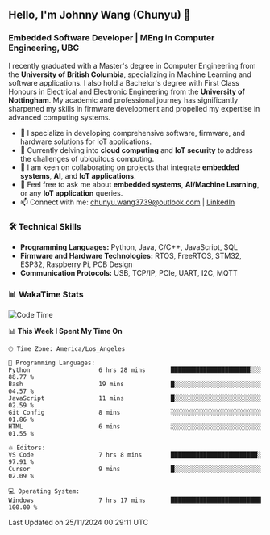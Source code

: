## Hello, I'm Johnny Wang (Chunyu) 👋

### Embedded Software Developer | MEng in Computer Engineering, UBC

I recently graduated with a Master's degree in Computer Engineering from the **University of British Columbia**, specializing in Machine Learning and software applications. I also hold a Bachelor's degree with First Class Honours in Electrical and Electronic Engineering from the **University of Nottingham**. My academic and professional journey has significantly sharpened my skills in firmware development and propelled my expertise in advanced computing systems.

- 🔭 I specialize in developing comprehensive software, firmware, and hardware solutions for IoT applications.
- 🌱 Currently delving into **cloud computing** and **IoT security** to address the challenges of ubiquitous computing.
- 🤝 I am keen on collaborating on projects that integrate **embedded systems**, **AI**, and **IoT applications**.
- 💬 Feel free to ask me about **embedded systems**, **AI/Machine Learning**, or any **IoT application** queries.
- 📫 Connect with me: [chunyu.wang3739@outlook.com](mailto:chunyu.wang3739@outlook.com) | [LinkedIn](https://www.linkedin.com/in/shycw1/)


### 🛠️ Technical Skills
- **Programming Languages:** Python, Java, C/C++, JavaScript, SQL
- **Firmware and Hardware Technologies:** RTOS, FreeRTOS, STM32, ESP32, Raspberry Pi, PCB Design
- **Communication Protocols:** USB, TCP/IP, PCIe, UART, I2C, MQTT

### 📊 WakaTime Stats
<!--START_SECTION:waka-->
![Code Time](http://img.shields.io/badge/Code%20Time-21%20hrs%2034%20mins-blue)

📊 **This Week I Spent My Time On** 

```text
🕑︎ Time Zone: America/Los_Angeles

💬 Programming Languages: 
Python                   6 hrs 28 mins       ██████████████████████░░░   88.77 % 
Bash                     19 mins             █░░░░░░░░░░░░░░░░░░░░░░░░   04.57 % 
JavaScript               11 mins             █░░░░░░░░░░░░░░░░░░░░░░░░   02.59 % 
Git Config               8 mins              ░░░░░░░░░░░░░░░░░░░░░░░░░   01.86 % 
HTML                     6 mins              ░░░░░░░░░░░░░░░░░░░░░░░░░   01.55 % 

🔥 Editors: 
VS Code                  7 hrs 8 mins        ████████████████████████░   97.91 % 
Cursor                   9 mins              █░░░░░░░░░░░░░░░░░░░░░░░░   02.09 % 

💻 Operating System: 
Windows                  7 hrs 17 mins       █████████████████████████   100.00 % 
```


 Last Updated on 25/11/2024 00:29:11 UTC
<!--END_SECTION:waka-->
